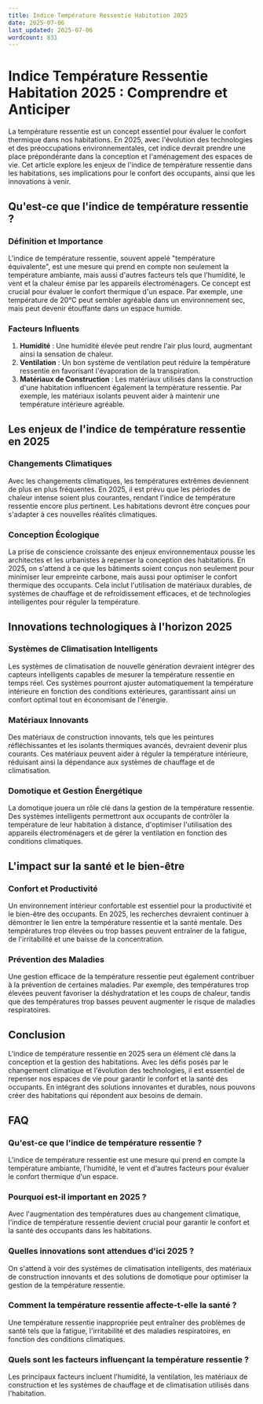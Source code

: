 ```yaml
---
title: Indice Température Ressentie Habitation 2025
date: 2025-07-06
last_updated: 2025-07-06
wordcount: 831
---
```


# Indice Température Ressentie Habitation 2025 : Comprendre et Anticiper

La température ressentie est un concept essentiel pour évaluer le confort thermique dans nos habitations. En 2025, avec l'évolution des technologies et des préoccupations environnementales, cet indice devrait prendre une place prépondérante dans la conception et l'aménagement des espaces de vie. Cet article explore les enjeux de l'indice de température ressentie dans les habitations, ses implications pour le confort des occupants, ainsi que les innovations à venir.

## Qu'est-ce que l'indice de température ressentie ?

### Définition et Importance

L'indice de température ressentie, souvent appelé "température équivalente", est une mesure qui prend en compte non seulement la température ambiante, mais aussi d'autres facteurs tels que l'humidité, le vent et la chaleur émise par les appareils électroménagers. Ce concept est crucial pour évaluer le confort thermique d'un espace. Par exemple, une température de 20°C peut sembler agréable dans un environnement sec, mais peut devenir étouffante dans un espace humide.

### Facteurs Influents

1. **Humidité** : Une humidité élevée peut rendre l'air plus lourd, augmentant ainsi la sensation de chaleur.
2. **Ventilation** : Un bon système de ventilation peut réduire la température ressentie en favorisant l'évaporation de la transpiration.
3. **Matériaux de Construction** : Les matériaux utilisés dans la construction d'une habitation influencent également la température ressentie. Par exemple, les matériaux isolants peuvent aider à maintenir une température intérieure agréable.

## Les enjeux de l'indice de température ressentie en 2025

### Changements Climatiques

Avec les changements climatiques, les températures extrêmes deviennent de plus en plus fréquentes. En 2025, il est prévu que les périodes de chaleur intense soient plus courantes, rendant l'indice de température ressentie encore plus pertinent. Les habitations devront être conçues pour s'adapter à ces nouvelles réalités climatiques.

### Conception Écologique

La prise de conscience croissante des enjeux environnementaux pousse les architectes et les urbanistes à repenser la conception des habitations. En 2025, on s'attend à ce que les bâtiments soient conçus non seulement pour minimiser leur empreinte carbone, mais aussi pour optimiser le confort thermique des occupants. Cela inclut l'utilisation de matériaux durables, de systèmes de chauffage et de refroidissement efficaces, et de technologies intelligentes pour réguler la température.

## Innovations technologiques à l'horizon 2025

### Systèmes de Climatisation Intelligents

Les systèmes de climatisation de nouvelle génération devraient intégrer des capteurs intelligents capables de mesurer la température ressentie en temps réel. Ces systèmes pourront ajuster automatiquement la température intérieure en fonction des conditions extérieures, garantissant ainsi un confort optimal tout en économisant de l'énergie.

### Matériaux Innovants

Des matériaux de construction innovants, tels que les peintures réfléchissantes et les isolants thermiques avancés, devraient devenir plus courants. Ces matériaux peuvent aider à réguler la température intérieure, réduisant ainsi la dépendance aux systèmes de chauffage et de climatisation.

### Domotique et Gestion Énergétique

La domotique jouera un rôle clé dans la gestion de la température ressentie. Des systèmes intelligents permettront aux occupants de contrôler la température de leur habitation à distance, d'optimiser l'utilisation des appareils électroménagers et de gérer la ventilation en fonction des conditions climatiques.

## L'impact sur la santé et le bien-être

### Confort et Productivité

Un environnement intérieur confortable est essentiel pour la productivité et le bien-être des occupants. En 2025, les recherches devraient continuer à démontrer le lien entre la température ressentie et la santé mentale. Des températures trop élevées ou trop basses peuvent entraîner de la fatigue, de l'irritabilité et une baisse de la concentration.

### Prévention des Maladies

Une gestion efficace de la température ressentie peut également contribuer à la prévention de certaines maladies. Par exemple, des températures trop élevées peuvent favoriser la déshydratation et les coups de chaleur, tandis que des températures trop basses peuvent augmenter le risque de maladies respiratoires.

## Conclusion

L'indice de température ressentie en 2025 sera un élément clé dans la conception et la gestion des habitations. Avec les défis posés par le changement climatique et l'évolution des technologies, il est essentiel de repenser nos espaces de vie pour garantir le confort et la santé des occupants. En intégrant des solutions innovantes et durables, nous pouvons créer des habitations qui répondent aux besoins de demain.

## FAQ

### Qu'est-ce que l'indice de température ressentie ?

L'indice de température ressentie est une mesure qui prend en compte la température ambiante, l'humidité, le vent et d'autres facteurs pour évaluer le confort thermique d'un espace.

### Pourquoi est-il important en 2025 ?

Avec l'augmentation des températures dues au changement climatique, l'indice de température ressentie devient crucial pour garantir le confort et la santé des occupants dans les habitations.

### Quelles innovations sont attendues d'ici 2025 ?

On s'attend à voir des systèmes de climatisation intelligents, des matériaux de construction innovants et des solutions de domotique pour optimiser la gestion de la température ressentie.

### Comment la température ressentie affecte-t-elle la santé ?

Une température ressentie inappropriée peut entraîner des problèmes de santé tels que la fatigue, l'irritabilité et des maladies respiratoires, en fonction des conditions climatiques.

### Quels sont les facteurs influençant la température ressentie ?

Les principaux facteurs incluent l'humidité, la ventilation, les matériaux de construction et les systèmes de chauffage et de climatisation utilisés dans l'habitation.